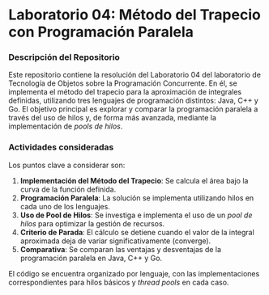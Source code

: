 # Laboratorio 04: Método del Trapecio con Programación Paralela

### Descripción del Repositorio

Este repositorio contiene la resolución del Laboratorio 04 del laboratorio de Tecnología de Objetos sobre la Programación Concurrente. En él, se implementa el método del trapecio para la aproximación de integrales definidas, utilizando tres lenguajes de programación distintos: Java, C++ y Go. El objetivo principal es explorar y comparar la programación paralela a través del uso de hilos y, de forma más avanzada, mediante la implementación de *pools de hilos*.

### Actividades consideradas

Los puntos clave a considerar son:
1.  **Implementación del Método del Trapecio**: Se calcula el área bajo la curva de la función definida.
2.  **Programación Paralela**: La solución se implementa utilizando hilos en cada uno de los lenguajes.
3.  **Uso de Pool de Hilos**: Se investiga e implementa el uso de un *pool de hilos* para optimizar la gestión de recursos.
4.  **Criterio de Parada**: El cálculo se detiene cuando el valor de la integral aproximada deja de variar significativamente (converge).
5.  **Comparativa**: Se comparan las ventajas y desventajas de la programación paralela en Java, C++ y Go.

El código se encuentra organizado por lenguaje, con las implementaciones correspondientes para hilos básicos y *thread pools* en cada caso.